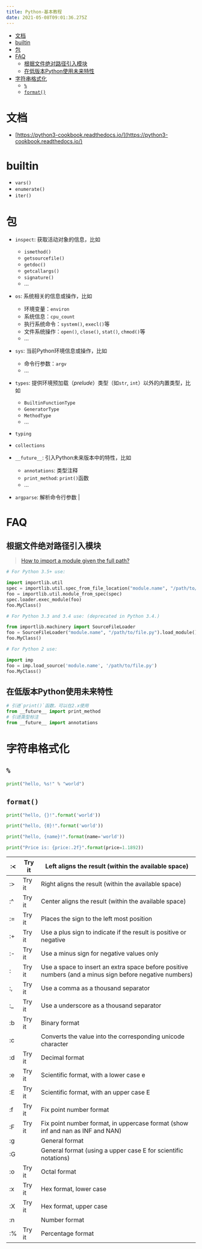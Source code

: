 ```yaml
---
title: Python-基本教程
date: 2021-05-08T09:01:36.275Z
---
```


- [文档](#文档)
- [builtin](#builtin)
- [包](#包)
- [FAQ](#faq)
  - [根据文件绝对路径引入模块](#根据文件绝对路径引入模块)
  - [在低版本Python使用未来特性](#在低版本python使用未来特性)
- [字符串格式化](#字符串格式化)
  - [`%`](#)
  - [`format()`](#format)

# 文档

- [https://python3-cookbook.readthedocs.io/](https://python3-cookbook.readthedocs.io/)

# builtin

- `vars()`
- `enumerate()`
- `iter()`

# 包

- `inspect`: 获取活动对象的信息，比如
  - `ismethod()`
  - `getsourcefile()`
  - `getdoc()`
  - `getcallargs()`
  - `signature()`
  - ...
- `os`: 系统相关的信息或操作，比如
  - 环境变量：`environ`
  - 系统信息：`cpu_count`
  - 执行系统命令：`system()`, `execl()`等
  - 文件系统操作：`open()`, `close()`, `stat()`, `chmod()`等
  - ...
- `sys`: 当前Python环境信息或操作，比如
  - 命令行参数：`argv`
  - ...
- `types`: 提供环境预加载（*prelude*）类型（如`str`, `int`）以外的内置类型，比如
  - `BuiltinFunctionType`
  - `GeneratorType`
  - `MethodType`
  - ...
- `typing`
- `collections`
- `__future__`: 引入Python未来版本中的特性，比如
  - `annotations`: 类型注释
  - `print_method`: `print()`函数
  - ...

- `argparse`: 解析命令行参数                                                                                                  |

# FAQ

## 根据文件绝对路径引入模块

> [How to import a module given the full path?](https://stackoverflow.com/questions/67631/how-to-import-a-module-given-the-full-path)

```py
# For Python 3.5+ use:

import importlib.util
spec = importlib.util.spec_from_file_location("module.name", "/path/to/file.py")
foo = importlib.util.module_from_spec(spec)
spec.loader.exec_module(foo)
foo.MyClass()

# For Python 3.3 and 3.4 use: (deprecated in Python 3.4.)

from importlib.machinery import SourceFileLoader
foo = SourceFileLoader("module.name", "/path/to/file.py").load_module()
foo.MyClass()

# For Python 2 use:

import imp
foo = imp.load_source('module.name', '/path/to/file.py')
foo.MyClass()
```

## 在低版本Python使用未来特性

```python
# 引进`print()`函数，可以在2.x使用
from __future__ import print_method
# 引进类型标注
from __future__ import annotations
```

# 字符串格式化

## `%`

```python
print("hello, %s!" % "world")
```

## `format()`

```python
print("hello, {}!".format('world'))

print("hello, {0}!".format('world'))

print("hello, {name}!".format(name='world'))

print("Price is: {price:.2f}".format(price=1.1892))
```

| :<  | Try it | Left aligns the result (within the available space)                                                     |
| --- | ------ | ------------------------------------------------------------------------------------------------------- |
| :>  | Try it | Right aligns the result (within the available space)                                                    |
| :^  | Try it | Center aligns the result (within the available space)                                                   |
| :=  | Try it | Places the sign to the left most position                                                               |
| :+  | Try it | Use a plus sign to indicate if the result is positive or negative                                       |
| :-  | Try it | Use a minus sign for negative values only                                                               |
| :   | Try it | Use a space to insert an extra space before positive numbers (and a minus sign before negative numbers) |
| :,  | Try it | Use a comma as a thousand separator                                                                     |
| :_  | Try it | Use a underscore as a thousand separator                                                                |
| :b  | Try it | Binary format                                                                                           |
| :c  |        | Converts the value into the corresponding unicode character                                             |
| :d  | Try it | Decimal format                                                                                          |
| :e  | Try it | Scientific format, with a lower case e                                                                  |
| :E  | Try it | Scientific format, with an upper case E                                                                 |
| :f  | Try it | Fix point number format                                                                                 |
| :F  | Try it | Fix point number format, in uppercase format (show inf and nan as INF and NAN)                          |
| :g  |        | General format                                                                                          |
| :G  |        | General format (using a upper case E for scientific notations)                                          |
| :o  | Try it | Octal format                                                                                            |
| :x  | Try it | Hex format, lower case                                                                                  |
| :X  | Try it | Hex format, upper case                                                                                  |
| :n  |        | Number format                                                                                           |
| :%  | Try it | Percentage format                                                                                       |
